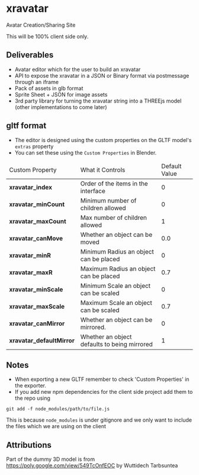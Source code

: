 # xravatar
Avatar Creation/Sharing Site

This will be 100% client side only.

## Deliverables
* Avatar editor which for the user to build an xravatar
* API to expose the xravatar in a JSON or Binary format via postmessage through an iframe
* Pack of assets in glb format
* Sprite Sheet + JSON for image assets
* 3rd party library for turning the xravatar string into a THREEjs model (other implementations to come later)

## gltf format
* The editor is designed using the custom properties on the GLTF model's `extras` property
* You can set these using the `Custom Properties` in Blender.

<table>
<thead>
    <tr>
        <td>Custom Property</td>
        <td>What it Controls</td>
        <td>Default Value</td>
    </tr>
</thead>
<tr>
    <td><b>xravatar_index</b></td>
    <td>Order of the items in the interface</td>
    <td>0</td>
</tr>
<tr>
    <td><b>xravatar_minCount</b></td>
    <td>Minimum number of children allowed</td>
    <td>0</td>
</tr>
<tr>
    <td><b>xravatar_maxCount</b></td>
    <td>Max number of children allowed</td>
    <td>1</td>
</tr>
<tr>
    <td><b>xravatar_canMove</b></td>
    <td>Whether an object can be moved</td>
    <td>0.0</td>
</tr>
<tr>
    <td><b>xravatar_minR</b></td>
    <td>Minimum Radius an object can be placed</td>
    <td>0</td>
</tr>
<tr>
    <td><b>xravatar_maxR</b></td>
    <td>Maximum Radius an object can be placed</td>
    <td>0.7</td>
</tr>
<tr>
    <td><b>xravatar_minScale</b></td>
    <td>Minimum Scale an object can be scaled</td>
    <td>0</td>
</tr>
<tr>
    <td><b>xravatar_maxScale</b></td>
    <td>Maximum Scale an object can be scaled</td>
    <td>0.7</td>
</tr>
<tr>
    <td><b>xravatar_canMirror</b></td>
    <td>Whether an object can be mirrored.</td>
    <td>0</td>
</tr>
<tr>
    <td><b>xravatar_defaultMirror</b></td>
    <td>Whether an object defaults to being mirrored</td>
    <td>1</td>
</tr>
</table>

## Notes

* When exporting a new GLTF remember to check 'Custom Properties' in the exporter.
* If you add new npm dependencies for the client side project add them to the repo using

```
git add -f node_modules/path/to/file.js 
```

This is because `node_modules` is under gitignore and we only want to include the files which we are using on the client

## Attributions

Part of the dummy 3D model is from https://poly.google.com/view/549TcOnfEOC by Wuttidech Tarbsuntea

